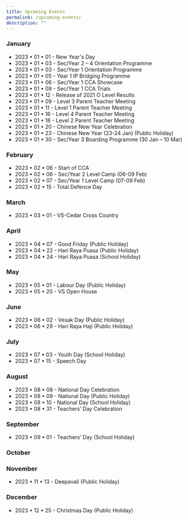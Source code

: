 ```yaml
---
title: Upcoming Events
permalink: /upcoming-events/
description: ""
---
```

### January

*   2023 • 01 • 01 - New Year's Day
*   2023 • 01 • 03 - Sec/Year 2 – 4 Orientation Programme
*   2023 • 01 • 03 - Sec/Year 1 Orientation Programme
*   2023 • 01 • 05 - Year 1 IP Bridging Programme
*   2023 • 01 • 06 - Sec/Year 1 CCA Showcase
*   2023 • 01 • 09 - Sec/Year 1 CCA Trials
*   2023 • 01 • 12 - Release of 2021 O Level Results
*   2023 • 01 • 09 - Level 3 Parent Teacher Meeting
*   2023 • 01 • 11 - Level 1 Parent Teacher Meeting
*   2023 • 01 • 16 - Level 4 Parent Teacher Meeting
*   2023 • 01 • 18 - Level 2 Parent Teacher Meeting
*   2023 • 01 • 20 - Chinese New Year Celebration
*   2023 • 01 • 23 - Chinese New Year (23-24 Jan) (Public Holiday)
*   2023 • 01 • 30 - Sec/Year 3 Boarding Programme (30 Jan – 10 Mar)

### February

*   2023 • 02 • 06 - Start of CCA
*   2023 • 02 • 06 - Sec/Year 2 Level Camp (06-09 Feb)
*   2023 • 02 • 07 - Sec/Year 1 Level Camp (07-09 Feb)
*   2023 • 02 • 15 - Total Defence Day

### March

*   2023 • 03 • 01 - VS-Cedar Cross Country

### April

*   2023 • 04 • 07 - Good Friday (Public Holiday)
*   2023 • 04 • 22 - Hari Raya Puasa (Public Holiday)
*   2023 • 04 • 24 - Hari Raya Puasa (School Holiday)

### May

*   2023 • 05 • 01 - Labour Day (Public Holiday)
*   2023 • 05 • 20 - VS Open House

### June

*   2023 • 06 • 02 - Vesak Day (Public Holiday)
*   2023 • 06 • 29 - Hari Raya Haji (Public Holiday)

### July

*   2023 • 07 • 03 - Youth Day (School Holiday)
*   2023 • 07 • 15 - Speech Day

### August

*   2023 • 08 • 08 - National Day Celebration
*   2023 • 08 • 09 - National Day (Public Holiday)
*   2023 • 08 • 10 - National Day (School Holiday)
*   2023 • 08 • 31 - Teachers’ Day Celebration

### September

*   2023 • 09 • 01 - Teachers’ Day (School Holiday)

### October



### November

*   2023 • 11 • 13 - Deepavali (Public Holiday)

### December

*   2023 • 12 • 25 - Christmas Day (Public Holiday)